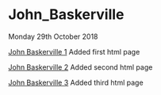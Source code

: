 # John_Baskerville

Monday 29th October 2018

[John Baskerville 1](https://emmacorbett.github.io/john_baskerville/john-baskerville1.html)  Added first html page

[John Baskerville 2](https://emmacorbett.github.io/john_baskerville/john-baskerville2.html)  Added second html page

[John Baskerville 3](https://emmacorbett.github.io/john_baskerville/john-baskerville3.html)  Added third html page
